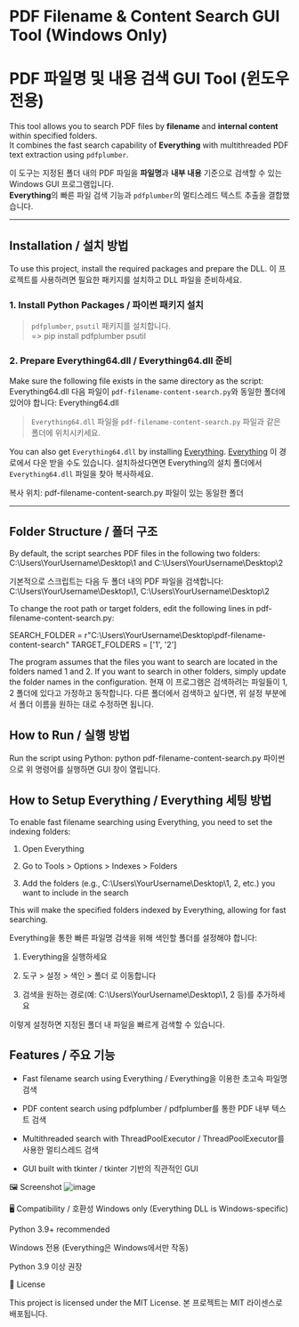 # PDF Filename & Content Search GUI Tool (Windows Only)
# PDF 파일명 및 내용 검색 GUI Tool (윈도우 전용)

This tool allows you to search PDF files by **filename** and **internal content** within specified folders.  
It combines the fast search capability of **Everything** with multithreaded PDF text extraction using `pdfplumber`.

이 도구는 지정된 폴더 내의 PDF 파일을 **파일명**과 **내부 내용** 기준으로 검색할 수 있는 Windows GUI 프로그램입니다.  
**Everything**의 빠른 파일 검색 기능과 `pdfplumber`의 멀티스레드 텍스트 추출을 결합했습니다.

---

## Installation / 설치 방법

To use this project, install the required packages and prepare the DLL.
이 프로젝트를 사용하려면 필요한 패키지를 설치하고 DLL 파일을 준비하세요.

### 1. Install Python Packages / 파이썬 패키지 설치

> `pdfplumber`, `psutil` 패키지를 설치합니다.  
> => pip install pdfplumber psutil

### 2. Prepare Everything64.dll / Everything64.dll 준비

Make sure the following file exists in the same directory as the script:
Everything64.dll
다음 파일이 `pdf-filename-content-search.py`와 동일한 폴더에 있어야 합니다:
Everything64.dll

> `Everything64.dll` 파일을 `pdf-filename-content-search.py` 파일과 같은 폴더에 위치시키세요.

You can also get `Everything64.dll` by installing [Everything](https://www.voidtools.com/downloads/).
[Everything](https://www.voidtools.com/downloads/) 이 경로에서 다운 받을 수도 있습니다.
설치하셨다면면 Everything의 설치 폴더에서 `Everything64.dll` 파일을 찾아 복사하세요.

복사 위치:
pdf-filename-content-search.py 파일이 있는 동일한 폴더

---

## Folder Structure / 폴더 구조

By default, the script searches PDF files in the following two folders:
C:\Users\YourUsername\Desktop\1 and C:\Users\YourUsername\Desktop\2

기본적으로 스크립트는 다음 두 폴더 내의 PDF 파일을 검색합니다:
C:\Users\YourUsername\Desktop\1, C:\Users\YourUsername\Desktop\2

To change the root path or target folders, edit the following lines in pdf-filename-content-search.py:

SEARCH_FOLDER = r"C:\Users\YourUsername\Desktop\pdf-filename-content-search"
TARGET_FOLDERS = ['1', '2']

The program assumes that the files you want to search are located in the folders named 1 and 2.
If you want to search in other folders, simply update the folder names in the configuration.
현재 이 프로그램은 검색하려는 파일들이 1, 2 폴더에 있다고 가정하고 동작합니다.
다른 폴더에서 검색하고 싶다면, 위 설정 부분에서 폴더 이름을 원하는 대로 수정하면 됩니다.


## How to Run / 실행 방법
Run the script using Python:
python pdf-filename-content-search.py
파이썬으로 위 명령어를 실행하면 GUI 창이 열립니다.


## How to Setup  Everything / Everything 세팅 방법
To enable fast filename searching using Everything, you need to set the indexing folders:

1. Open Everything

2. Go to Tools > Options > Indexes > Folders

3. Add the folders (e.g., C:\Users\YourUsername\Desktop\1, 2, etc.) you want to include in the search

This will make the specified folders indexed by Everything, allowing for fast searching.

Everything을 통한 빠른 파일명 검색을 위해 색인할 폴더를 설정해야 합니다:

1. Everything을 실행하세요

2. 도구 > 설정 > 색인 > 폴더 로 이동합니다

3. 검색을 원하는 경로(예: C:\Users\YourUsername\Desktop\1, 2 등)를 추가하세요

이렇게 설정하면 지정된 폴더 내 파일을 빠르게 검색할 수 있습니다.



## Features / 주요 기능
- Fast filename search using Everything / Everything을 이용한 초고속 파일명 검색

- PDF content search using pdfplumber / pdfplumber를 통한 PDF 내부 텍스트 검색

- Multithreaded search with ThreadPoolExecutor / ThreadPoolExecutor를 사용한 멀티스레드 검색

- GUI built with tkinter / tkinter 기반의 직관적인 GUI



🖼️ Screenshot
![image](https://github.com/user-attachments/assets/d0f74c7b-c241-459f-84ff-46afa407dc06)



🖥️ Compatibility / 호환성
Windows only (Everything DLL is Windows-specific)

Python 3.9+ recommended

Windows 전용 (Everything은 Windows에서만 작동)

Python 3.9 이상 권장



📄 License

This project is licensed under the MIT License.
본 프로젝트는 MIT 라이센스로 배포됩니다.